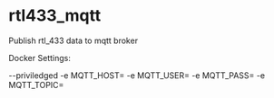 # rtl433_mqtt
Publish rtl_433 data to mqtt broker

Docker Settings:

--priviledged
-e MQTT_HOST=<mqtt broker url>
-e MQTT_USER=<mqtt username>
-e MQTT_PASS=<mqtt password>
-e MQTT_TOPIC=<mqtt topic to publish to>
